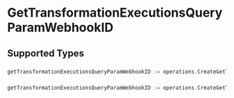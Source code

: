 # GetTransformationExecutionsQueryParamWebhookID


## Supported Types

### 

```go
getTransformationExecutionsQueryParamWebhookID := operations.CreateGetTransformationExecutionsQueryParamWebhookIDStr(string{/* values here */})
```

### 

```go
getTransformationExecutionsQueryParamWebhookID := operations.CreateGetTransformationExecutionsQueryParamWebhookIDArrayOfstr([]string{/* values here */})
```

